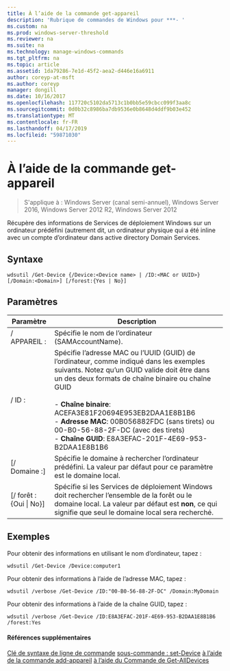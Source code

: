 ```yaml
---
title: À l’aide de la commande get-appareil
description: 'Rubrique de commandes de Windows pour ***- '
ms.custom: na
ms.prod: windows-server-threshold
ms.reviewer: na
ms.suite: na
ms.technology: manage-windows-commands
ms.tgt_pltfrm: na
ms.topic: article
ms.assetid: 1da79286-7e1d-45f2-aea2-d446e16a6911
author: coreyp-at-msft
ms.author: coreyp
manager: dongill
ms.date: 10/16/2017
ms.openlocfilehash: 117720c5102da5713c1b0bb5e59cbcc099f3aa8c
ms.sourcegitcommit: 0d0b32c8986ba7db9536e0b8648d4ddf9b03e452
ms.translationtype: MT
ms.contentlocale: fr-FR
ms.lasthandoff: 04/17/2019
ms.locfileid: "59871030"
---
```

# <a name="using-the-get-device-command"></a>À l’aide de la commande get-appareil

>S'applique à : Windows Server (canal semi-annuel), Windows Server 2016, Windows Server 2012 R2, Windows Server 2012

Récupère des informations de Services de déploiement Windows sur un ordinateur prédéfini (autrement dit, un ordinateur physique qui a été inline avec un compte d’ordinateur dans active directory Domain Services.
## <a name="syntax"></a>Syntaxe
```
wdsutil /Get-Device {/Device:<Device name> | /ID:<MAC or UUID>} [/Domain:<Domain>] [/forest:{Yes | No}]
```
## <a name="parameters"></a>Paramètres
|Paramètre|Description|
|-------|--------|
|/ APPAREIL :<Device name>|Spécifie le nom de l’ordinateur (SAMAccountName).|
|/ ID :<MAC or UUID>|Spécifie l’adresse MAC ou l’UUID (GUID) de l’ordinateur, comme indiqué dans les exemples suivants. Notez qu’un GUID valide doit être dans un des deux formats de chaîne binaire ou chaîne GUID<br /><br />-   **Chaîne binaire**: ACEFA3E81F20694E953EB2DAA1E8B1B6<br />-   **Adresse MAC**: 00B056882FDC (sans tirets) ou 00-B0-56-88-2F-DC (avec des tirets)<br />-   **Chaîne GUID**: E8A3EFAC-201F-4E69-953-B2DAA1E8B1B6|
|[/ Domaine :<Domain>]|Spécifie le domaine à rechercher l’ordinateur prédéfini. La valeur par défaut pour ce paramètre est le domaine local.|
|[/ forêt : {Oui &#124; No}]|Spécifie si les Services de déploiement Windows doit rechercher l’ensemble de la forêt ou le domaine local. La valeur par défaut est **non**, ce qui signifie que seul le domaine local sera recherché.|
## <a name="BKMK_examples"></a>Exemples
Pour obtenir des informations en utilisant le nom d’ordinateur, tapez :
```
wdsutil /Get-Device /Device:computer1
```
Pour obtenir des informations à l’aide de l’adresse MAC, tapez :
```
wdsutil /verbose /Get-Device /ID:"00-B0-56-88-2F-DC" /Domain:MyDomain
```
Pour obtenir des informations à l’aide de la chaîne GUID, tapez :
```
wdsutil /verbose /Get-Device /ID:E8A3EFAC-201F-4E69-953-B2DAA1E8B1B6 /forest:Yes
```
#### <a name="additional-references"></a>Références supplémentaires
[Clé de syntaxe de ligne de commande](command-line-syntax-key.md)
[sous-commande : set-Device](subcommand-set-device.md)
[à l’aide de la commande add-appareil](using-the-add-device-command.md)
[à l’aide du Commande de Get-AllDevices](using-the-get-alldevices-command.md)

